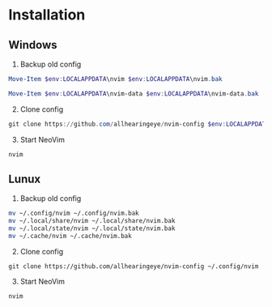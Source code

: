 # Installation

## Windows

1. Backup old config

```powershell
Move-Item $env:LOCALAPPDATA\nvim $env:LOCALAPPDATA\nvim.bak

Move-Item $env:LOCALAPPDATA\nvim-data $env:LOCALAPPDATA\nvim-data.bak
```

2. Clone config

```powershell
git clone https://github.com/allhearingeye/nvim-config $env:LOCALAPPDATA\nvim-data
```

3. Start NeoVim

```
nvim
```

## Lunux

1. Backup old config

```bash
mv ~/.config/nvim ~/.config/nvim.bak
mv ~/.local/share/nvim ~/.local/share/nvim.bak
mv ~/.local/state/nvim ~/.local/state/nvim.bak
mv ~/.cache/nvim ~/.cache/nvim.bak
```

2. Clone config

```
git clone https://github.com/allhearingeye/nvim-config ~/.config/nvim
```
3. Start NeoVim

```
nvim
```
